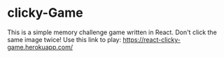 # clicky-Game

This is a simple memory challenge game written in React.
Don't click the same image twice!
Use this link to play:
https://react-clicky-game.herokuapp.com/
